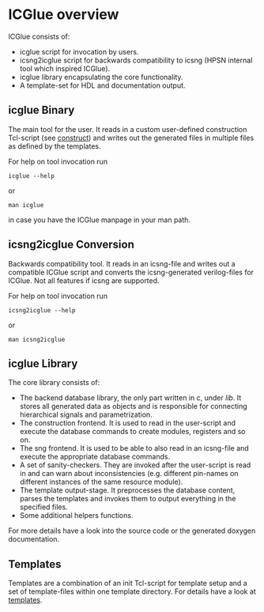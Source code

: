 # ICGlue overview

ICGlue consists of:
- icglue script for invocation by users.
- icsng2icglue script for backwards compatibility to icsng (HPSN internal tool which inspired ICGlue).
- icglue library encapsulating the core functionality.
- A template-set for HDL and documentation output.

## icglue Binary
The main tool for the user.
It reads in a custom user-defined construction Tcl-script (see [construct](construct.md))
and writes out the generated files in multiple files as defined by the templates.

For help on tool invocation run
```shell
icglue --help
```
or
```shell
man icglue
```
in case you have the ICGlue manpage in your man path.

## icsng2icglue Conversion
Backwards compatibility tool.
It reads in an icsng-file and writes out a compatible ICGlue script and converts the icsng-generated verilog-files for ICGlue.
Not all features if icsng are supported.

For help on tool invocation run
```shell
icsng2icglue --help
```
or
```shell
man icsng2icglue
```

## icglue Library
The core library consists of:
- The backend database library, the only part written in c, under *lib*. It stores all generated data as objects and is responsible for connecting hierarchical signals and parametrization.
- The construction frontend. It is used to read in the user-script and execute the database commands to create modules, registers and so on.
- The sng frontend. It is used to be able to also read in an icsng-file and execute the appropriate database commands.
- A set of sanity-checkers. They are invoked after the user-script is read in and can warn about inconsistencies (e.g. different pin-names on different instances of the same resource module).
- The template output-stage. It preprocesses the database content, parses the templates and invokes them to output everything in the specified files.
- Some additional helpers functions.

For more details have a look into the source code or the generated doxygen documentation.

## Templates
Templates are a combination of an init Tcl-script for template setup and a set of template-files within one template directory.
For details have a look at [templates](templates.md).
